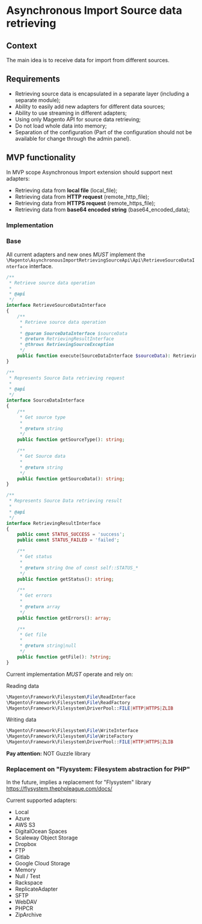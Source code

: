 # Asynchronous Import Source data retrieving

## Context

The main idea is to receive data for import from different sources.

## Requirements
- Retrieving source data is encapsulated in a separate layer (including a separate module);
- Ability to easily add new adapters for different data sources;
- Ability to use streaming in different adapters;
- Using only Magento API for source data retrieving;
- Do not load whole data into memory;
- Separation of the configuration (Part of the configuration should not be available for change through the admin panel).

## MVP functionality

In MVP scope Asynchronous Import extension should support next adapters:
- Retrieving data from **local file** (local_file);
- Retrieving data from **HTTP request** (remote_http_file);
- Retrieving data from **HTTPS request** (remote_https_file);
- Retrieving data from **base64 encoded string** (base64_encoded_data);

### Implementation

### Base

All current adapters and new ones *MUST* implement the `\Magento\AsynchronousImportRetrievingSourceApi\Api\RetrieveSourceDataInterface` interface.

```php
/**
 * Retrieve source data operation
 *
 * @api
 */
interface RetrieveSourceDataInterface
{
    /**
     * Retrieve source data operation
     *
     * @param SourceDataInterface $sourceData
     * @return RetrievingResultInterface
     * @throws RetrievingSourceException
     */
    public function execute(SourceDataInterface $sourceData): RetrievingResultInterface;
}

/**
 * Represents Source Data retrieving request
 *
 * @api
 */
interface SourceDataInterface
{
    /**
     * Get source type
     *
     * @return string
     */
    public function getSourceType(): string;

    /**
     * Get Source data
     *
     * @return string
     */
    public function getSourceData(): string;
}

/**
 * Represents Source Data retrieving result
 *
 * @api
 */
interface RetrievingResultInterface
{
    public const STATUS_SUCCESS = 'success';
    public const STATUS_FAILED = 'failed';

    /**
     * Get status
     *
     * @return string One of const self::STATUS_*
     */
    public function getStatus(): string;

    /**
     * Get errors
     *
     * @return array
     */
    public function getErrors(): array;

    /**
     * Get file
     *
     * @return string|null
     */
    public function getFile(): ?string;
}
```

Current implementation *MUST* operate and rely on:

Reading data
```php
\Magento\Framework\Filesystem\File\ReadInterface
\Magento\Framework\Filesystem\File\ReadFactory
\Magento\Framework\Filesystem\DriverPool::FILE|HTTP|HTTPS|ZLIB
```

Writing data
```php
\Magento\Framework\Filesystem\File\WriteInterface
\Magento\Framework\Filesystem\File\WriteFactory
\Magento\Framework\Filesystem\DriverPool::FILE|HTTP|HTTPS|ZLIB
```

**Pay attention:** NOT Guzzle library


### Replacement on "Flysystem: Filesystem abstraction for PHP"
In the future, implies a replacement for "Flysystem" library
https://flysystem.thephpleague.com/docs/

Current supported adapters:
- Local
- Azure
- AWS S3
- DigitalOcean Spaces
- Scaleway Object Storage
- Dropbox
- FTP
- Gitlab
- Google Cloud Storage
- Memory
- Null / Test
- Rackspace
- ReplicateAdapter
- SFTP
- WebDAV
- PHPCR
- ZipArchive

